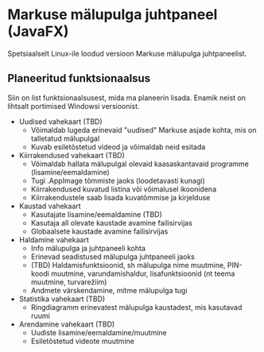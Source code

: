 # Markuse mälupulga juhtpaneel (JavaFX)
Spetsiaalselt Linux-ile loodud versioon Markuse mälupulga juhtpaneelist.

## Planeeritud funktsionaalsus
Siin on list funktsionaalsusest, mida ma planeerin lisada. Enamik neist on lihtsalt portimised Windowsi versioonist.

- Uudised vahekaart (TBD)
    - Võimaldab lugeda erinevaid "uudised" Markuse asjade kohta, mis on talletatud mälupulgal
    - Kuvab esiletõstetud videod ja võimaldab neid esitada
- Kiirrakendused vahekaart (TBD)
    - Võimaldab hallata mälupulgal olevaid kaasaskantavaid programme (lisamine/eemaldamine)
    - Tugi .AppImage tõmmiste jaoks (loodetavasti kunagi)
    - Kiirrakendused kuvatud listina või võimalusel ikoonidena
    - Kiirrakendustele saab lisada kuvatõmmise ja kirjelduse
- Kaustad vahekaart
    - Kasutajate lisamine/eemaldamine (TBD)
    - Kasutaja all olevate kaustade avamine failisirvijas
    - Globaalsete kaustade avamine failisirvijas
- Haldamine vahekaart
    - Info mälupulga ja juhtpaneeli kohta
    - Erinevad seadistused mälupulga juhtpaneeli jaoks
    - (TBD) Haldamisfunktsioonid, sh mälupulga nime muutmine, PIN-koodi muutmine, varundamishaldur, lisafunktsioonid (nt teema muutmine, turvarežiim)
    - Andmete värskendamine, mitme mälupulga tugi
- Statistika vahekaart (TBD)
    - Ringdiagramm erinevatest mälupulga kaustadest, mis kasutavad ruumi
- Arendamine vahekaart (TBD)
    - Uudiste lisamine/eemaldamine/muutmine
    - Esiletõstetud videote muutmine

